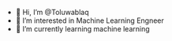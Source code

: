 - 👋 Hi, I’m @Toluwablaq
- 👀 I’m interested in Machine Learning Engneer
- 🌱 I’m currently learning machine learning


<!---
Toluwablaq/Toluwablaq is a ✨ special ✨ repository because its `README.md` (this file) appears on your GitHub profile.
You can click the Preview link to take a look at your changes.
--->
